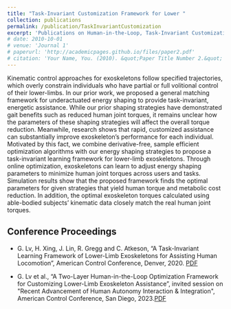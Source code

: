 ```yaml
---
title: "Task-Invariant Customization Framework for Lower "
collection: publications
permalink: /publication/TaskInvariantCustomization
excerpt: 'Publications on Human-in-the-Loop, Task-Invariant Customization Framework for Lower-Limb Exoskeletons.'
# date: 2010-10-01
# venue: 'Journal 1'
# paperurl: 'http://academicpages.github.io/files/paper2.pdf'
# citation: 'Your Name, You. (2010). &quot;Paper Title Number 2.&quot; <i>Journal 1</i>. 1(2).'
---
```

Kinematic control approaches for exoskeletons follow specified trajectories, which overly constrain individuals who have partial or full volitional control of their lower-limbs. In our prior work, we proposed a general matching framework for underactuated energy shaping to provide task-invariant, energetic assistance. While our prior shaping strategies have demonstrated gait benefits such as reduced human joint torques, it remains unclear how the parameters of these shaping strategies will affect the overall torque reduction. Meanwhile, research shows that rapid, customized assistance can substantially improve exoskeleton’s performance for each individual. Motivated by this fact, we combine derivative-free, sample efficient optimization algorithms with our energy shaping strategies to propose a task-invariant learning framework for lower-limb exoskeletons. Through online optimization, exoskeletons can learn to adjust energy shaping parameters to minimize human joint torques across users and tasks. Simulation results show that the proposed framework finds the optimal parameters for given strategies that yield human torque and metabolic cost reduction. In addition, the optimal exoskeleton torques calculated using able-bodied subjects’ kinematic data closely match the real human joint torques.

Conference Proceedings
---
* G. Lv, H. Xing, J. Lin, R. Gregg and C. Atkeson, “A Task-Invariant Learning Framework of Lower-Limb Exoskeletons for Assisting Human Locomotion”,  American Control Conference, Denver, 2020.  [PDF](http://assistiveroboticslaboratory.github.io/files/GeACC20.pdf)

* G. Lv et al., “A Two-Layer Human-in-the-Loop Optimization Framework for Customizing Lower-Limb Exoskeleton Assistance”, invited session on "Recent Advancement of Human Autonomy Interaction & Integration", American Control Conference, San Diego, 2023.[PDF](http://assistiveroboticslaboratory.github.io/files/GeACC23.pdf)